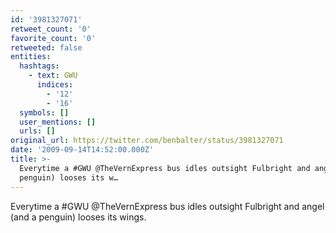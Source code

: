 ```yaml
---
id: '3981327071'
retweet_count: '0'
favorite_count: '0'
retweeted: false
entities:
  hashtags:
    - text: GWU
      indices:
        - '12'
        - '16'
  symbols: []
  user_mentions: []
  urls: []
original_url: https://twitter.com/benbalter/status/3981327071
date: '2009-09-14T14:52:00.000Z'
title: >-
  Everytime a #GWU @TheVernExpress bus idles outsight Fulbright and angel (and a
  penguin) looses its w…
---
```


Everytime a #GWU @TheVernExpress bus idles outsight Fulbright and angel (and a penguin) looses its wings.